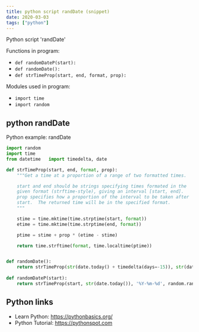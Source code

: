 ```yaml
---
title: python script randDate (snippet)
date: 2020-03-03
tags: ["python"]
---
```

Python script 'randDate'

Functions in program: 
* `def randomDateP(start):`
* `def randomDate():`
* `def strTimeProp(start, end, format, prop):`

Modules used in program: 
* `import time`
* `import random`

## python randDate

Python example: randDate

```python
import random
import time
from datetime   import timedelta, date

def strTimeProp(start, end, format, prop):
    """Get a time at a proportion of a range of two formatted times.

    start and end should be strings specifying times formated in the
    given format (strftime-style), giving an interval [start, end].
    prop specifies how a proportion of the interval to be taken after
    start.  The returned time will be in the specified format.
    """

    stime = time.mktime(time.strptime(start, format))
    etime = time.mktime(time.strptime(end, format))

    ptime = stime + prop * (etime - stime)

    return time.strftime(format, time.localtime(ptime))


def randomDate():
    return strTimeProp(str(date.today() + timedelta(days=-15)), str(date.today()), '%Y-%m-%d', random.random())
    
def randomDateP(start):
	return strTimeProp(start, str(date.today()), '%Y-%m-%d', random.random())


```

## Python links

- Learn Python: https://pythonbasics.org/
- Python Tutorial: https://pythonspot.com
